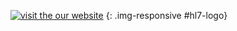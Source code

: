 <!--
<a id="your-logo" no-external="true" href="http://www.hl7.org">
<img height="50" alt="visit the hl7 website" width="42" src="assets/images/hl7-logo.png"/>
</a>

your logo here

[![visit the our website](your-logo.png)](your web site.html)
{: .img-responsive #hl7-logo}

-->


[![visit the our website](assets/images/hl7-logo.png)](http://www.hl7.org)
{: .img-responsive #hl7-logo}
